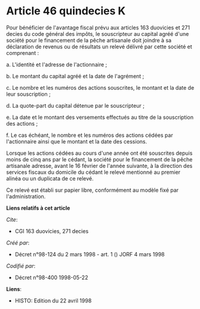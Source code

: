 # Article 46 quindecies K

Pour bénéficier de l'avantage fiscal prévu aux articles 163 duovicies et 271 decies du code général des impôts, le
souscripteur au capital agréé d'une société pour le financement de la pêche artisanale doit joindre à sa déclaration de
revenus ou de résultats un relevé délivré par cette société et comprenant :

a. L'identité et l'adresse de l'actionnaire ;

b. Le montant du capital agréé et la date de l'agrément ;

c. Le nombre et les numéros des actions souscrites, le montant et la date de leur souscription ;

d. La quote-part du capital détenue par le souscripteur ;

e. La date et le montant des versements effectués au titre de la souscription des actions ;

f. Le cas échéant, le nombre et les numéros des actions cédées par l'actionnaire ainsi que le montant et la date des
cessions.

Lorsque les actions cédées au cours d'une année ont été souscrites depuis moins de cinq ans par le cédant, la société pour le
financement de la pêche artisanale adresse, avant le 16 février de l'année suivante, à la direction des services fiscaux du
domicile du cédant le relevé mentionné au premier alinéa ou un duplicata de ce relevé.

Ce relevé est établi sur papier libre, conformément au modèle fixé par l'administration.

**Liens relatifs à cet article**

_Cite_:

  - CGI 163 duovicies, 271 decies

_Créé par_:

  - Décret n°98-124 du 2 mars 1998 - art. 1 () JORF 4 mars 1998

_Codifié par_:

  - Décret n°98-400 1998-05-22

**Liens**:

  - HISTO: Edition du 22 avril 1998
